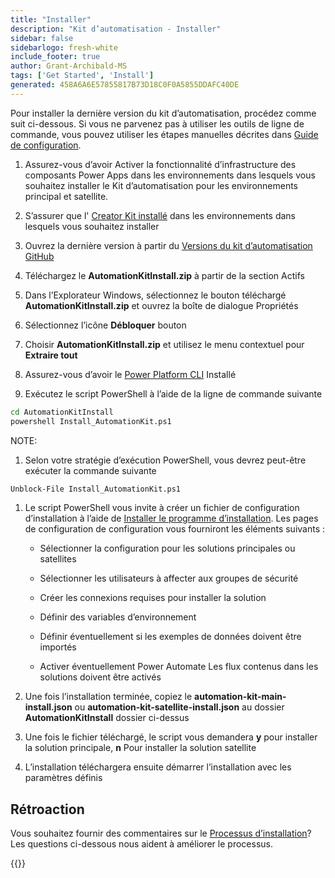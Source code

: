 ```yaml
---
title: "Installer"
description: "Kit d’automatisation - Installer"
sidebar: false
sidebarlogo: fresh-white
include_footer: true
author: Grant-Archibald-MS
tags: ['Get Started', 'Install']
generated: 458A6A6E57855817B73D18C0F0A5855DDAFC40DE
---
```


Pour installer la dernière version du kit d’automatisation, procédez comme suit ci-dessous. Si vous ne parvenez pas à utiliser les outils de ligne de commande, vous pouvez utiliser les étapes manuelles décrites dans [Guide de configuration](https://learn.microsoft.com/power-automate/guidance/automation-kit/setup/prerequisites).

1. Assurez-vous d’avoir <a ref='https://learn.microsoft.com/en-us/power-apps/developer/component-framework/component-framework-for-canvas-apps#enable-the-power-apps-component-framework-feature' target="_blank">Activer la fonctionnalité d’infrastructure des composants Power Apps</a> dans les environnements dans lesquels vous souhaitez installer le Kit d’automatisation pour les environnements principal et satellite.

1. S’assurer que l' <a href="https://appsource.microsoft.com/en-us/product/dynamics-365/microsoftpowercatarch.creatorkit1?tab=Reviews" target="_blank">Creator Kit installé</a> dans les environnements dans lesquels vous souhaitez installer

1. Ouvrez la dernière version à partir du <a href="https://github.com/microsoft/powercat-automation-kit/releases" target="_blank">Versions du kit d’automatisation GitHub</a>

1. Téléchargez le **AutomationKitInstall.zip** à partir de la section Actifs

1. Dans l’Explorateur Windows, sélectionnez le bouton téléchargé **AutomationKitInstall.zip** et ouvrez la boîte de dialogue Propriétés

1. Sélectionnez l’icône **Débloquer** bouton

1. Choisir **AutomationKitInstall.zip** et utilisez le menu contextuel pour **Extraire tout**

1. Assurez-vous d’avoir le <a href="https://learn.microsoft.com/en-us/power-platform/developer/cli/introduction" target="_blank">Power Platform CLI</a> Installé

1. Exécutez le script PowerShell à l’aide de la ligne de commande suivante

```cmd
cd AutomationKitInstall
powershell Install_AutomationKit.ps1
```

NOTE:
1. Selon votre stratégie d’exécution PowerShell, vous devrez peut-être exécuter la commande suivante

```cmd
Unblock-File Install_AutomationKit.ps1
```

1. Le script PowerShell vous invite à créer un fichier de configuration d’installation à l’aide de [Installer le programme d’installation](/fr/get-started/setup). Les pages de configuration de configuration vous fourniront les éléments suivants :

    - Sélectionner la configuration pour les solutions principales ou satellites
   
    - Sélectionner les utilisateurs à affecter aux groupes de sécurité
   
    - Créer les connexions requises pour installer la solution
    
    - Définir des variables d’environnement
    
    - Définir éventuellement si les exemples de données doivent être importés
    
    - Activer éventuellement Power Automate Les flux contenus dans les solutions doivent être activés

1. Une fois l’installation terminée, copiez le **automation-kit-main-install.json** ou **automation-kit-satellite-install.json** au dossier **AutomationKitInstall** dossier ci-dessus

1. Une fois le fichier téléchargé, le script vous demandera **y** pour installer la solution principale, **n** Pour installer la solution satellite

1. L’installation téléchargera ensuite démarrer l’installation avec les paramètres définis

## Rétroaction

Vous souhaitez fournir des commentaires sur le [Processus d’installation](/fr/get-started/setup)? Les questions ci-dessous nous aident à améliorer le processus.

{{<questions name="/content/fr/get-started/setup-feedback.json" completed="Merci de nous avoir fait part de vos commentaires" showNavigationButtons=true locale="fr">}}
